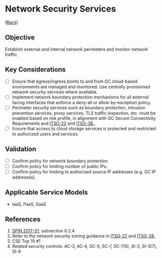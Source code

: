 # Network Security Services

([Back](../README.md))

## Objective

Establish external and internal network perimeters and monitor network traffic.

## Key Considerations

* [ ] Ensure that egress/ingress points to and from GC cloud-based environments are managed and monitored. Use centrally provisioned network security services where available.
* [ ] Implement network boundary protection mechanisms for all external facing interfaces that enforce a deny-all or allow-by-exception policy.
* [ ] Perimeter security services such as boundary protection, intrusion prevention services, proxy services, TLS traffic inspection, etc. must be enabled based on risk profile, in alignment with GC Secure Connectivity Requirements and [ITSG-22](https://cyber.gc.ca/en/guidance/baseline-security-requirements-network-security-zones-government-canada-itsg-22) and [ITSG-38.](https://cyber.gc.ca/en/guidance/network-security-zoning-design-considerations-placement-services-within-zones-itsg-38).
* [ ] Ensure that access to cloud storage services is protected and restricted to authorized users and services.

## Validation

* [ ] Confirm policy for network boundary protection.
* [ ] Confirm policy for limiting number of public IPs.
* [ ] Confirm policy for limiting to authorized source IP addresses (e.g. GC IP addresses).

## Applicable Service Models

* IaaS, PaaS, SaaS

## References

1. [SPIN 2017-01](https://www.canada.ca/en/treasury-board-secretariat/services/access-information-privacy/security-identity-management/direction-secure-use-commercial-cloud-services-spin.html), subsection 6.2.4
2. Refer to the network security zoning guidance in [ITSG-22](https://cyber.gc.ca/en/guidance/baseline-security-requirements-network-security-zones-government-canada-itsg-22) and [ITSG-38.](https://cyber.gc.ca/en/guidance/network-security-zoning-design-considerations-placement-services-within-zones-itsg-38)
3. CSE Top 10 #1
4. Related security controls: AC-3, AC‑4, SC-5, SC‑7, SC‑7(5), SI-3, SI-3(7), SI-4
